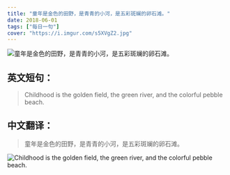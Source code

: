```yaml
---
title: "童年是金色的田野，是青青的小河，是五彩斑斓的卵石滩。"
date: 2018-06-01
tags: ["每日一句"]
cover: "https://i.imgur.com/s5XVgZ2.jpg"
---
```


![童年是金色的田野，是青青的小河，是五彩斑斓的卵石滩。](https://i.imgur.com/Fd7eNvu.jpg)

## 英文短句：
> Childhood is the golden field, the green river, and the colorful pebble beach.

<!--more-->

## 中文翻译：
> 童年是金色的田野，是青青的小河，是五彩斑斓的卵石滩。

![Childhood is the golden field, the green river, and the colorful pebble beach.](https://i.imgur.com/Dp8ijfp.jpg)

